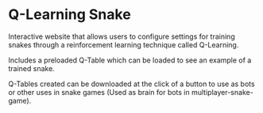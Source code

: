 # Q-Learning Snake
<p>Interactive website that allows users to configure settings for training snakes through a reinforcement learning technique called Q-Learning.</p>
<p>Includes a preloaded Q-Table which can be loaded to see an example of a trained snake.</p>
<p>Q-Tables created can be downloaded at the click of a button to use as bots or other uses in snake games (Used as brain for bots in multiplayer-snake-game).</p>
